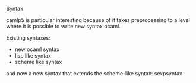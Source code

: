 Syntax 

camlp5 is particular interesting because of it takes preprocessing to a level where it is possible to write new syntax ocaml.

Existing syntaxes:
- new ocaml syntax
- lisp like syntax
- scheme like syntax

and now a new syntax that extends
the scheme-like syntax: sexpsyntax

